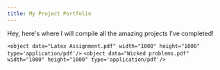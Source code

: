 ```yaml
---
title: My Project Portfolio
---
```



Hey, here's where I will compile all the amazing projects I've completed!

`<object data="Latex Assignment.pdf" width="1000" height="1000" type='application/pdf'/>`
`<object data="Wicked problems.pdf" width="1000" height="1000" type='application/pdf'/>`
